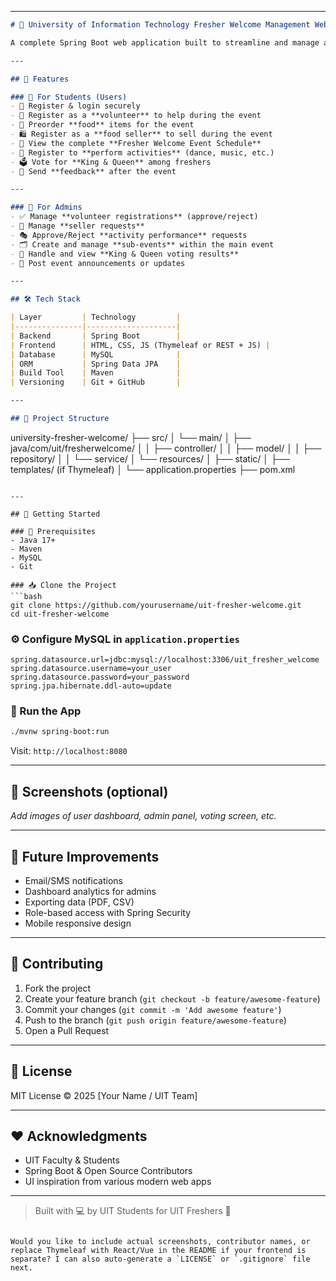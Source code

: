 
---

```markdown
# 🎉 University of Information Technology Fresher Welcome Management Web App 🎓

A complete Spring Boot web application built to streamline and manage all activities related to the **Fresher Welcome Event** at the **University of Information Technology**. From student registration to King & Queen voting — everything is here!

---

## 🚀 Features

### 👥 For Students (Users)
- 🔐 Register & login securely
- 🙋 Register as a **volunteer** to help during the event
- 🍔 Preorder **food** items for the event
- 🛍️ Register as a **food seller** to sell during the event
- 📅 View the complete **Fresher Welcome Event Schedule**
- 💃 Register to **perform activities** (dance, music, etc.)
- 🗳️ Vote for **King & Queen** among freshers
- 📝 Send **feedback** after the event

---

### 🔧 For Admins
- ✅ Manage **volunteer registrations** (approve/reject)
- 🛒 Manage **seller requests**
- 🎭 Approve/Reject **activity performance** requests
- 🗂️ Create and manage **sub-events** within the main event
- 👑 Handle and view **King & Queen voting results**
- 📢 Post event announcements or updates

---

## 🛠️ Tech Stack

| Layer         | Technology         |
|---------------|--------------------|
| Backend       | Spring Boot        |
| Frontend      | HTML, CSS, JS (Thymeleaf or REST + JS) |
| Database      | MySQL              |
| ORM           | Spring Data JPA    |
| Build Tool    | Maven              |
| Versioning    | Git + GitHub       |

---

## 📂 Project Structure

```

university-fresher-welcome/
├── src/
│   └── main/
│       ├── java/com/uit/fresherwelcome/
│       │   ├── controller/
│       │   ├── model/
│       │   ├── repository/
│       │   └── service/
│       └── resources/
│           ├── static/
│           ├── templates/ (if Thymeleaf)
│           └── application.properties
├── pom.xml

````

---

## 🧪 Getting Started

### 📌 Prerequisites
- Java 17+
- Maven
- MySQL
- Git

### 📥 Clone the Project
```bash
git clone https://github.com/yourusername/uit-fresher-welcome.git
cd uit-fresher-welcome
````

### ⚙️ Configure MySQL in `application.properties`

```properties
spring.datasource.url=jdbc:mysql://localhost:3306/uit_fresher_welcome
spring.datasource.username=your_user
spring.datasource.password=your_password
spring.jpa.hibernate.ddl-auto=update
```

### 🔨 Run the App

```bash
./mvnw spring-boot:run
```

Visit: `http://localhost:8080`

---

## 📸 Screenshots (optional)

*Add images of user dashboard, admin panel, voting screen, etc.*

---

## 🧠 Future Improvements

* Email/SMS notifications
* Dashboard analytics for admins
* Exporting data (PDF, CSV)
* Role-based access with Spring Security
* Mobile responsive design

---

## 🤝 Contributing

1. Fork the project
2. Create your feature branch (`git checkout -b feature/awesome-feature`)
3. Commit your changes (`git commit -m 'Add awesome feature'`)
4. Push to the branch (`git push origin feature/awesome-feature`)
5. Open a Pull Request

---

## 📄 License

MIT License © 2025 \[Your Name / UIT Team]

---

## ❤️ Acknowledgments

* UIT Faculty & Students
* Spring Boot & Open Source Contributors
* UI inspiration from various modern web apps

---

> Built with 💻 by UIT Students for UIT Freshers 💙

```

Would you like to include actual screenshots, contributor names, or replace Thymeleaf with React/Vue in the README if your frontend is separate? I can also auto-generate a `LICENSE` or `.gitignore` file next.
```
